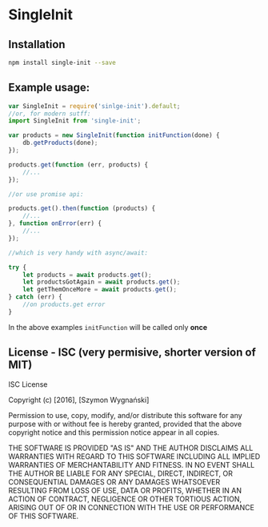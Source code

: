 SingleInit
==========

## Installation

```bash
npm install single-init --save
```

## Example usage:

```js
var SingleInit = require('sinlge-init').default;
//or, for modern sutff:
import SingleInit from 'single-init';

var products = new SingleInit(function initFunction(done) {
    db.getProducts(done);
});

products.get(function (err, products) {
    //...
});

//or use promise api:

products.get().then(function (products) {
    //...
}, function onError(err) {
    //...
});

//which is very handy with async/await:

try {
    let products = await products.get();
    let productsGotAgain = await products.get();
    let getThemOnceMore = await products.get();
} catch (err) {
    //on products.get error
}
```

In the above examples `initFunction` will be called only **once**

## License - ISC (very permisive, shorter version of MIT)

ISC License

Copyright (c) [2016], [Szymon Wygnański]

Permission to use, copy, modify, and/or distribute this software for any purpose with or without fee is hereby granted, provided that the above copyright notice and this permission notice appear in all copies.

THE SOFTWARE IS PROVIDED "AS IS" AND THE AUTHOR DISCLAIMS ALL WARRANTIES WITH REGARD TO THIS SOFTWARE INCLUDING ALL IMPLIED WARRANTIES OF MERCHANTABILITY AND FITNESS. IN NO EVENT SHALL THE AUTHOR BE LIABLE FOR ANY SPECIAL, DIRECT, INDIRECT, OR CONSEQUENTIAL DAMAGES OR ANY DAMAGES WHATSOEVER RESULTING FROM LOSS OF USE, DATA OR PROFITS, WHETHER IN AN ACTION OF CONTRACT, NEGLIGENCE OR OTHER TORTIOUS ACTION, ARISING OUT OF OR IN CONNECTION WITH THE USE OR PERFORMANCE OF THIS SOFTWARE.